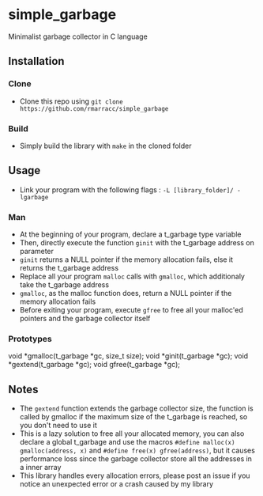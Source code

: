 # simple_garbage
Minimalist garbage collector in C language

## Installation

### Clone

- Clone this repo using `git clone https://github.com/rmarracc/simple_garbage`

### Build

- Simply build the library with `make` in the cloned folder

## Usage

- Link your program with the following flags : `-L [library_folder]/ -lgarbage`

### Man

- At the beginning of your program, declare a t_garbage type variable
- Then, directly execute the function `ginit` with the t_garbage address on parameter
- `ginit` returns a NULL pointer if the memory allocation fails, else it returns the t_garbage address
- Replace all your program `malloc` calls with `gmalloc`, which additionaly take the t_garbage address
- `gmalloc`, as the malloc function does, return a NULL pointer if the memory allocation fails
- Before exiting your program, execute `gfree` to free all your malloc'ed pointers and the garbage collector itself

### Prototypes

void	*gmalloc(t_garbage *gc, size_t size);
void	*ginit(t_garbage *gc);
void	*gextend(t_garbage *gc);
void	gfree(t_garbage *gc);

## Notes

- The `gextend` function extends the garbage collector size, the function is called by gmalloc if the maximum size of the t_garbage is reached, so you don't need to use it
- This is a lazy solution to free all your allocated memory, you can also declare a global t_garbage and use the macros `#define malloc(x) gmalloc(address, x)` and `#define free(x) gfree(address)`, but it causes performance loss since the garbage collector store all the addresses in a inner array
- This library handles every allocation errors, please post an issue if you notice an unexpected error or a crash caused by my library
